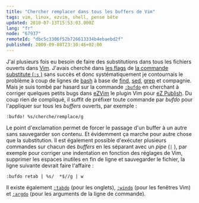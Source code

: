```yaml
---
title: "Chercher remplacer dans tous les buffers de Vim"
tags: vim, linux, ezvim, shell, pense bête
updated: 2010-07-13T15:53:03.000Z
lang: "fr"
node: "67937"
remoteId: "dbc5c3306f52b726613334b4ebaebd2f"
published: 2009-09-08T23:30:46+02:00
---
```


J'ai plusieurs fois eu besoin de faire des substitutions dans tous les fichiers ouverts dans [Vim](/tag/vim). J'avais cherché dans [les flags](http://vimdoc.sourceforge.net/htmldoc/change.html#:s_flags) de [la commande substitute (<code>:s</code>
)](http://vimdoc.sourceforge.net/htmldoc/change.html#:substitute) sans succès et donc systématiquement je contournais le problème à coup de lignes de [bash](http://pwet.fr/man/linux/commandes/bash) à base de [find](http://pwet.fr/man/linux/commandes/find), [sed](http://pwet.fr/man/linux/commandes/sed2), [grep](http://pwet.fr/man/linux/commandes/grep) et compagnie. Mais je suis tombé par hasard sur la commande [<code>:bufdo</code>](http://vimdoc.sourceforge.net/htmldoc/windows.html#:bufdo) en cherchant à corriger quelques petits bugs dans [eZVim](/post/ezvim-is-back) le plugin Vim pour [eZ Publish](/tag/ez-publish). Du coup rien de compliqué, il suffit de préfixer toute commande par *bufdo* pour l'appliquer sur tous les *buffers* ouverts, par exemple :

``` 
:bufdo! %s/cherche/remplace/g
```


Le point d'exclamation permet de forcer le passage d'un buffer à un autre sans sauvegarder son contenu. Et évidemment ça marche pour autre chose que la substitution. Il est également possible d'exécuter plusieurs commandes sur chacun des *buffers* en les séparant avec un *pipe* (<code>|</code>
), par exemple pour corriger une indentation en fonction des réglages de Vim, supprimer les espaces inutiles en fin de ligne et sauvegarder le fichier, la ligne suivante devrait faire l'affaire :

``` 
:bufdo retab | %s/  *$//g | w
```


Il existe également [<code>:tabdo</code>](http://vimdoc.sourceforge.net/htmldoc/tabpage.html#:tabdo) (pour les onglets), [<code>:windo</code>](http://vimdoc.sourceforge.net/htmldoc/windows.html#:windo) (pour les fenêtres Vim) et [<code>:argdo</code>](http://vimdoc.sourceforge.net/htmldoc/editing.html#:argdo) (pour les arguments de la ligne de commande).


